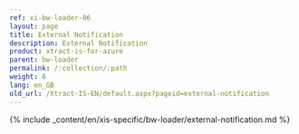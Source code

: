 ```yaml
---
ref: xi-bw-loader-06
layout: page
title: External Notification
description: External Notification
product: xtract-is-for-azure
parent: bw-loader
permalink: /:collection/:path
weight: 6
lang: en_GB
old_url: /Xtract-IS-EN/default.aspx?pageid=external-notification
---
```

{% include _content/en/xis-specific/bw-loader/external-notification.md %}
